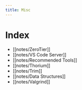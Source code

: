 ```yaml
---
title: Misc
---
```


# Index

- [[notes/ZeroTier]]
- [[notes/VS Code Server]]
- [[notes/Recommended Tools]]
- [[notes/Thorium]]
- [[notes/Trim]]
- [[notes/Data Structures]]
- [[notes/Valgrind]]